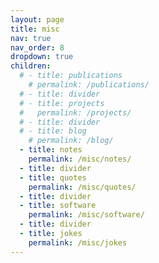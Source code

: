 ```yaml
---
layout: page
title: misc
nav: true
nav_order: 8
dropdown: true
children:
  # - title: publications
    # permalink: /publications/
  # - title: divider
  # - title: projects
  #   permalink: /projects/
  # - title: divider
  # - title: blog
    # permalink: /blog/
  - title: notes
    permalink: /misc/notes/
  - title: divider
  - title: quotes
    permalink: /misc/quotes/
  - title: divider
  - title: software
    permalink: /misc/software/
  - title: divider
  - title: jokes
    permalink: /misc/jokes
---
```

